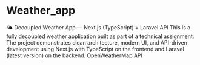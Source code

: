 # Weather_app
🌤️ Decoupled Weather App — Next.js (TypeScript) + Laravel API This is a fully decoupled weather application built as part of a technical assignment. The project demonstrates clean architecture, modern UI, and API-driven development using Next.js with TypeScript on the frontend and Laravel (latest version) on the backend.  OpenWeatherMap API
